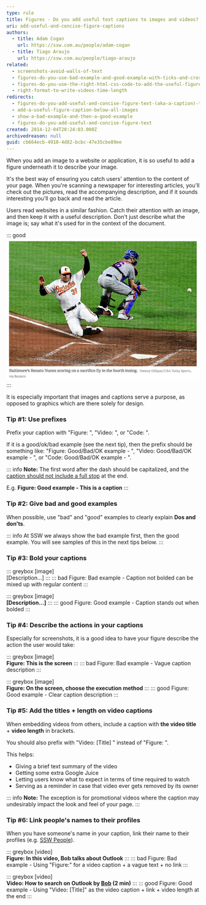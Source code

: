 ```yaml
---
type: rule
title: Figures - Do you add useful text captions to images and videos?
uri: add-useful-and-concise-figure-captions
authors:
  - title: Adam Cogan
    url: https://ssw.com.au/people/adam-cogan
  - title: Tiago Araujo
    url: https://ssw.com.au/people/tiago-araujo
related:
  - screenshots-avoid-walls-of-text
  - figures-do-you-use-bad-example-and-good-example-with-ticks-and-crosses-in-captions
  - figures-do-you-use-the-right-html-css-code-to-add-the-useful-figure-caption
  - right-format-to-write-videos-time-length
redirects:
  - figures-do-you-add-useful-and-concise-figure-text-(aka-a-caption)-to-avoid-a-lot-of-text-over-images
  - add-a-useful-figure-caption-below-all-images
  - show-a-bad-example-and-then-a-good-example
  - figures-do-you-add-useful-and-concise-figure-text
created: 2014-12-04T20:24:03.000Z
archivedreason: null
guid: cb664ecb-4910-4d82-bcbc-47e35cbe89ee
---
```


When you add an image to a website or application, it is so useful to add a figure underneath it to describe your image. 

It's the best way of ensuring you catch users' attention to the content of your page. When you're scanning a newspaper for interesting articles, you'll check out the pictures, read the accompanying description, and if it sounds interesting you'll go back and read the article.

<!--endintro-->

Users read websites in a similar fashion. Catch their attention with an image, and then keep it with a useful description. Don't just describe what the image is; say what it's used for in the context of the document.

::: good  
![Figure: Good example - Some nice useful and concise text describing the image](good-caption.jpg)  
:::

It is especially important that images and captions serve a purpose, as opposed to graphics which are there solely for design.

### Tip #1: Use prefixes

Prefix your caption with "Figure: ", "Video: ", or "Code: ". 

If it is a good/ok/bad example (see the next tip), then the prefix should be something like: "Figure: Good/Bad/OK example - ", "Video: Good/Bad/OK example - ", or "Code: Good/Bad/OK example - ".

::: info
**Note:** The first word after the dash should be capitalized, and the [caption should not include a full stop](/avoid-full-stops-in-bullet-point-lists/) at the end.

E.g. **Figure: Good example - This is a caption**
:::

### Tip #2: Give bad and good examples 

When possible, use "bad" and "good" examples to clearly explain **Dos and don'ts**.

::: info
At SSW we always show the bad example first, then the good example. You will see samples of this in the next tips below.
:::

### Tip #3: Bold your captions

::: greybox
[image]   
\[Description...\]
:::
::: bad
Figure: Bad example - Caption not bolded can be mixed up with regular content
:::

::: greybox
[image]   
**\[Description...\]**
:::
::: good
Figure: Good example - Caption stands out when bolded
:::

### Tip #4: Describe the actions in your captions

Especially for screenshots, it is a good idea to have your figure describe the action the user would take:

::: greybox
\[image\]   
**Figure: This is the screen**
:::
::: bad
Figure: Bad example - Vague caption description 
:::

::: greybox
\[image\]   
**Figure: On the screen, choose the execution method**
:::
::: good
Figure: Good example - Clear caption description
:::

### Tip #5: Add the titles + length on video captions

When embedding videos from others, include a caption with **the video title** + **video length** in brackets. 

You should also prefix with "Video: \[Title\] " instead of "Figure: ".

This helps:
- Giving a brief text summary of the video
- Getting some extra Google Juice
- Letting users know what to expect in terms of time required to watch
- Serving as a reminder in case that video ever gets removed by its owner 

::: info
**Note:** The exception is for promotional videos where the caption may undesirably impact the look and feel of your page.
:::

### Tip #6: Link people's names to their profiles

When you have someone's name in your caption, link their name to their profiles (e.g. [SSW People](https://ssw.com.au/people)).

::: greybox
\[video\]   
**Figure: In this video, Bob talks about Outlook**
:::
::: bad
Figure: Bad example - Using "Figure:" for a video caption + a vague text + no link 
:::

::: greybox
\[video\]   
**Video: How to search on Outlook by [Bob](https://ssw.com.au/people/sample) (2 min)**
:::
::: good
Figure: Good example - Using "Video: \[Title\]" as the video caption + link + video length at the end
:::
